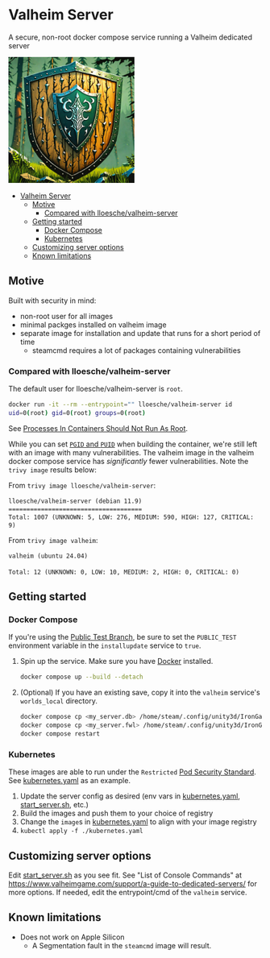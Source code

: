 # Valheim Server

A secure, non-root docker compose service running a Valheim dedicated server

<img src="./valheim-shield.png" width="250" height="250" />

- [Valheim Server](#valheim-server)
  - [Motive](#motive)
    - [Compared with lloesche/valheim-server](#compared-with-lloeschevalheim-server)
  - [Getting started](#getting-started)
    - [Docker Compose](#docker-compose)
    - [Kubernetes](#kubernetes)
  - [Customizing server options](#customizing-server-options)
  - [Known limitations](#known-limitations)


## Motive

Built with security in mind:
- non-root user for all images
- minimal packges installed on valheim image
- separate image for installation and update that runs for a short period of time
  - steamcmd requires a lot of packages containing vulnerabilities

### Compared with lloesche/valheim-server

The default user for lloesche/valheim-server is `root`.

  ```bash
  docker run -it --rm --entrypoint="" lloesche/valheim-server id
  uid=0(root) gid=0(root) groups=0(root)
  ```

See [Processes In Containers Should Not Run As Root](https://medium.com/@mccode/processes-in-containers-should-not-run-as-root-2feae3f0df3b).

While you can set [`PGID` and `PUID`](https://github.com/lloesche/valheim-server-docker/blob/0996dc3a1fc1f5f88bcbd4056a28254adadb884e/Dockerfile#L100) when building the container, we're still left with an image with many vulnerabilities. The valheim image in the valheim docker compose service has *significantly* fewer vulnerabilities.
Note the `trivy image` results below:

  From `trivy image lloesche/valheim-server`:
  ```
  lloesche/valheim-server (debian 11.9)
  =====================================
  Total: 1007 (UNKNOWN: 5, LOW: 276, MEDIUM: 590, HIGH: 127, CRITICAL: 9)
  ```

  From `trivy image valheim`:
  ```
  valheim (ubuntu 24.04)

  Total: 12 (UNKNOWN: 0, LOW: 10, MEDIUM: 2, HIGH: 0, CRITICAL: 0)
  ```

## Getting started

### Docker Compose

If you're using the [Public Test Branch](https://steamcommunity.com/app/892970/discussions/0/3589961352692129408/), be sure to set the `PUBLIC_TEST` environment variable in the `installupdate` service to `true`.

1. Spin up the service. Make sure you have [Docker](https://docs.docker.com/get-docker/) installed.

    ```zsh
    docker compose up --build --detach
    ```

2. (Optional) If you have an existing save, copy it into the `valheim` service's `worlds_local` directory.

    ```zsh
    docker compose cp <my_server.db> /home/steam/.config/unity3d/IronGate/Valheim/worlds_local/
    docker compose cp <my_server.fwl> /home/steam/.config/unity3d/IronGate/Valheim/worlds_local/
    docker compose restart
    ```

### Kubernetes

These images are able to run under the `Restricted` [Pod Security Standard](https://kubernetes.io/docs/concepts/security/pod-security-standards/).
See [kubernetes.yaml](./kubernetes.yaml) as an example.

1. Update the server config as desired (env vars in [kubernetes.yaml](./kubernetes.yaml), [start_server.sh](./start_server.sh), etc.)
2. Build the images and push them to your choice of registry
3. Change the `image`s in [kubernetes.yaml](./kubernetes.yaml) to align with your image registry
4. `kubectl apply -f ./kubernetes.yaml`

## Customizing server options

Edit [start_server.sh](./start_server.sh) as you see fit.
See "List of Console Commands" at https://www.valheimgame.com/support/a-guide-to-dedicated-servers/ for more options.
If needed, edit the entrypoint/cmd of the `valheim` service.


## Known limitations
- Does not work on Apple Silicon
  - A Segmentation fault in the `steamcmd` image will result.
